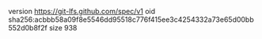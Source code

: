 version https://git-lfs.github.com/spec/v1
oid sha256:acbbb58a09f8e5546dd95518c776f415ee3c4254332a73e65d00bb552d0b8f2f
size 938
